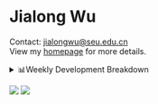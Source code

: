 #  Jialong Wu

Contact: jialongwu@seu.edu.cn<br>
View my [homepage](https://callanwu.github.io/) for more details.

<details><summary>📊Weekly Development Breakdown</summary>

<!--START_SECTION:waka-->

```txt
From: 07 November 2024 - To: 14 November 2024

Total Time: 19 hrs 48 mins

Python       15 hrs 49 mins  ████████████████████░░░░░   79.86 %
JSON         1 hr 40 mins    ██░░░░░░░░░░░░░░░░░░░░░░░   08.41 %
Bash         1 hr            █▒░░░░░░░░░░░░░░░░░░░░░░░   05.07 %
Other        55 mins         █░░░░░░░░░░░░░░░░░░░░░░░░   04.66 %
CSV          11 mins         ▒░░░░░░░░░░░░░░░░░░░░░░░░   01.00 %
```

<!--END_SECTION:waka-->

[![wakatime](https://wakatime.com/badge/user/c6720b29-9431-4a60-bc9d-e1fb2b6bd65f.svg)](https://wakatime.com/@c6720b29-9431-4a60-bc9d-e1fb2b6bd65f)
</details>

[![](https://img.shields.io/badge/Google%20Scholar-4385FE.svg?&color=d6d6d6&style=flat-square&logo=google-scholar)](https://scholar.google.com/citations?user=6eg2m4YAAAAJ)
![](https://komarev.com/ghpvc/?username=callanwu)
